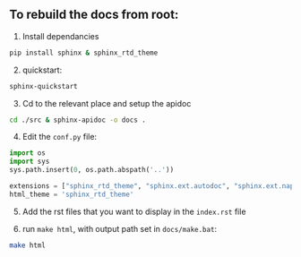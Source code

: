 ## To rebuild the docs from root:

1. Install dependancies
```bash
pip install sphinx & sphinx_rtd_theme
```

2. quickstart:

```bash
sphinx-quickstart
```

3. Cd to the relevant place and setup the apidoc

```bash
cd ./src & sphinx-apidoc -o docs .
```

4. Edit the `conf.py` file:

```python
import os
import sys
sys.path.insert(0, os.path.abspath('..'))

extensions = ["sphinx_rtd_theme", "sphinx.ext.autodoc", "sphinx.ext.napoleon", "sphinx.ext.viewcode", "sphinx.ext.autosummary"]
html_theme = 'sphinx_rtd_theme'
```

5. Add the rst files that you want to display in the `index.rst` file

6. run `make html`, with output path set in `docs/make.bat`:

```bash
make html
```